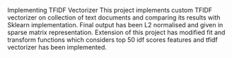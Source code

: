 Implementing TFIDF Vectorizer
This project implements custom TFIDF vectorizer on collection of text documents and comparing its results with Sklearn implementation. Final output has been L2 normalised and given in sparse matrix representation. Extension of this project has modified fit and transform functions which considers top 50 idf scores features and tfidf vectorizer has been implemented.


